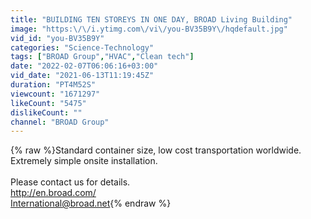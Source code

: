 ```yaml
---
title: "BUILDING TEN STOREYS IN ONE DAY, BROAD Living Building"
image: "https:\/\/i.ytimg.com\/vi\/you-BV35B9Y\/hqdefault.jpg"
vid_id: "you-BV35B9Y"
categories: "Science-Technology"
tags: ["BROAD Group","HVAC","Clean tech"]
date: "2022-02-07T06:06:16+03:00"
vid_date: "2021-06-13T11:19:45Z"
duration: "PT4M52S"
viewcount: "1671297"
likeCount: "5475"
dislikeCount: ""
channel: "BROAD Group"
---
```

{% raw %}Standard container size, low cost transportation worldwide.<br />Extremely simple onsite installation.<br /><br />Please contact us for details.<br /><a rel="nofollow" target="blank" href="http://en.broad.com/">http://en.broad.com/</a><br />International@broad.net{% endraw %}
